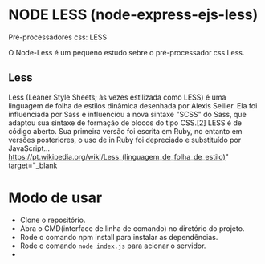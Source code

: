 # NODE LESS (node-express-ejs-less)
Pré-processadores css: LESS

O Node-Less é um pequeno estudo sebre o pré-processador css Less.  

## Less

Less (Leaner Style Sheets; às vezes estilizada como LESS) é uma linguagem de folha de estilos dinâmica desenhada por Alexis Sellier. Ela foi influenciada por Sass e influenciou a nova sintaxe "SCSS" do Sass, que adaptou sua sintaxe de formação de blocos do tipo CSS.[2] LESS é de código aberto. Sua primeira versão foi escrita em Ruby, no entanto em versões posteriores, o uso de in Ruby foi depreciado e substituído por JavaScript...   
https://pt.wikipedia.org/wiki/Less_(linguagem_de_folha_de_estilo)" target="_blank

# Modo de usar

* Clone o repositório.
* Abra o CMD(interface de linha de comando) no diretório do projeto.
* Rode o comando npm install para instalar as dependências.
* Rode o comando ```node index.js``` para acionar o servidor.
* 



